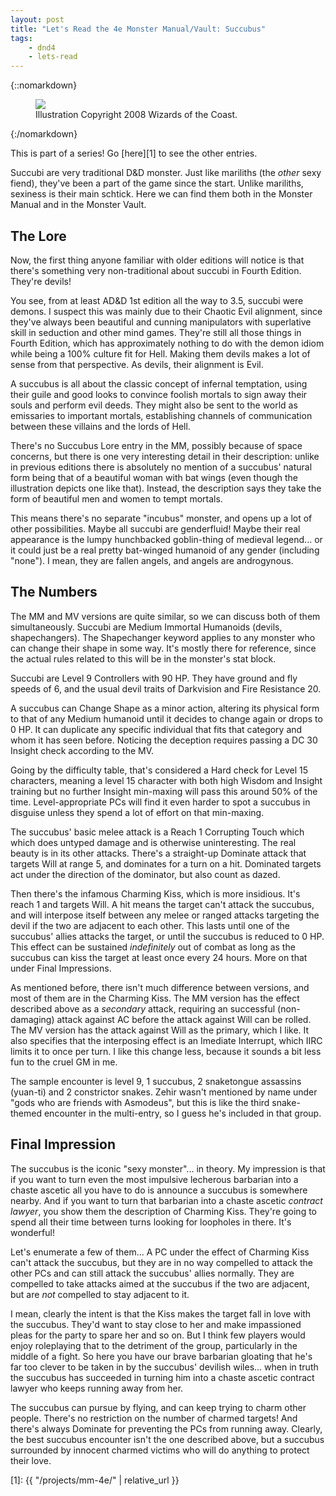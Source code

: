 ```yaml
---
layout: post
title: "Let's Read the 4e Monster Manual/Vault: Succubus"
tags:
    - dnd4
    - lets-read
---
```


{::nomarkdown}
<figure>
  <img src="{{ "/assets/wir-mm-4e-succubus.png" | absolute_url }}"/>
  <figcaption>Illustration Copyright 2008 Wizards of the Coast.</figcaption>
</figure>
{:/nomarkdown}

This is part of a series! Go [here][1] to see the other entries.

Succubi are very traditional D&D monster. Just like mariliths (the _other_ sexy
fiend), they've been a part of the game since the start. Unlike mariliths,
sexiness is their main schtick. Here we can find them both in the Monster Manual
and in the Monster Vault.

## The Lore

Now, the first thing anyone familiar with older editions will notice is that
there's something very non-traditional about succubi in Fourth Edition. They're
devils!

You see, from at least AD&D 1st edition all the way to 3.5, succubi were
demons. I suspect this was mainly due to their Chaotic Evil alignment, since
they've always been beautiful and cunning manipulators with superlative skill in
seduction and other mind games. They're still all those things in Fourth
Edition, which has approximately nothing to do with the demon idiom while being
a 100% culture fit for Hell. Making them devils makes a lot of sense from that
perspective. As devils, their alignment is Evil.

A succubus is all about the classic concept of infernal temptation, using their
guile and good looks to convince foolish mortals to sign away their souls and
perform evil deeds. They might also be sent to the world as emissaries to
important mortals, establishing channels of communication between these villains
and the lords of Hell.

There's no Succubus Lore entry in the MM, possibly because of space concerns,
but there is one very interesting detail in their description: unlike in
previous editions there is absolutely no mention of a succubus' natural form
being that of a beautiful woman with bat wings (even though the illustration
depicts one like that). Instead, the description says they take the form of
beautiful men and women to tempt mortals.

This means there's no separate "incubus" monster, and opens up a lot of other
possibilities. Maybe all succubi are genderfluid! Maybe their real appearance is
the lumpy hunchbacked goblin-thing of medieval legend... or it could just be a
real pretty bat-winged humanoid of any gender (including "none"). I mean, they
are fallen angels, and angels are androgynous.

## The Numbers

The MM and MV versions are quite similar, so we can discuss both of them
simultaneously. Succubi are Medium Immortal Humanoids (devils,
shapechangers). The Shapechanger keyword applies to any monster who can change
their shape in some way. It's mostly there for reference, since the actual rules
related to this will be in the monster's stat block.

Succubi are Level 9 Controllers with 90 HP. They have ground and fly speeds of
6, and the usual devil traits of Darkvision and Fire Resistance 20.

A succubus can Change Shape as a minor action, altering its physical form to
that of any Medium humanoid until it decides to change again or drops to 0
HP. It can duplicate any specific individual that fits that category and whom it
has seen before. Noticing the deception requires passing a DC 30 Insight check
according to the MV.

Going by the difficulty table, that's considered a Hard check for Level 15
characters, meaning a level 15 character with both high Wisdom and Insight
training but no further Insight min-maxing will pass this around 50% of the
time. Level-appropriate PCs will find it even harder to spot a succubus in
disguise unless they spend a lot of effort on that min-maxing.

The succubus' basic melee attack is a Reach 1 Corrupting Touch which which does
untyped damage and is otherwise uninteresting. The real beauty is in its other
attacks. There's a straight-up Dominate attack that targets Will at range 5, and
dominates for a turn on a hit. Dominated targets act under the direction of the
dominator, but also count as dazed.

Then there's the infamous Charming Kiss, which is more insidious. It's reach 1
and targets Will. A hit means the target can't attack the succubus, and will
interpose itself between any melee or ranged attacks targeting the devil if the
two are adjacent to each other. This lasts until one of the succubus' allies
attacks the target, or until the succubus is reduced to 0 HP. This effect can be
sustained _indefinitely_ out of combat as long as the succubus can kiss the
target at least once every 24 hours. More on that under Final Impressions.

As mentioned before, there isn't much difference between versions, and most of
them are in the Charming Kiss. The MM version has the effect described above as
a _secondary_ attack, requiring an successful (non-damaging) attack against AC
before the attack against Will can be rolled. The MV version has the attack
against Will as the primary, which I like. It also specifies that the
interposing effect is an Imediate Interrupt, which IIRC limits it to once per
turn. I like this change less, because it sounds a bit less fun to the cruel GM
in me.

The sample encounter is level 9, 1 succubus, 2 snaketongue assassins (yuan-ti)
and 2 constrictor snakes. Zehir wasn't mentioned by name under "gods who are
friends with Asmodeus", but this is like the third snake-themed encounter in the
multi-entry, so I guess he's included in that group.

## Final Impression

The succubus is the iconic "sexy monster"... in theory. My impression is that if
you want to turn even the most impulsive lecherous barbarian into a chaste
ascetic all you have to do is announce a succubus is somewhere nearby. And if
you want to turn that barbarian into a chaste ascetic _contract lawyer_, you
show them the description of Charming Kiss. They're going to spend all their
time between turns looking for loopholes in there. It's wonderful!

Let's enumerate a few of them... A PC under the effect of Charming Kiss can't
attack the succubus, but they are in no way compelled to attack the other
PCs and can still attack the succubus' allies normally. They are compelled to
take attacks aimed at the succubus if the two are adjacent, but are _not_
compelled to stay adjacent to it.

I mean, clearly the intent is that the Kiss makes the target fall in love with
the succubus. They'd want to stay close to her and make impassioned pleas for
the party to spare her and so on. But I think few players would enjoy
roleplaying that to the detriment of the group, particularly in the middle of a
fight. So here you have our brave barbarian gloating that he's far too clever to
be taken in by the succubus' devilish wiles... when in truth the succubus has
succeeded in turning him into a chaste ascetic contract lawyer who keeps running
away from her.

The succubus can pursue by flying, and can keep trying to charm other
people. There's no restriction on the number of charmed targets! And there's
always Dominate for preventing the PCs from running away. Clearly, the best
succubus encounter isn't the one described above, but a succubus surrounded by
innocent charmed victims who will do anything to protect their love.

[1]: {{ "/projects/mm-4e/" | relative_url }}
